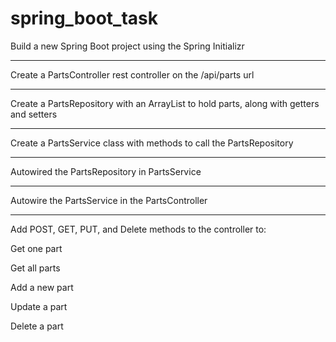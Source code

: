 # spring_boot_task
Build a new Spring Boot project using the Spring Initializr

---
Create a PartsController rest controller on the /api/parts url

---
Create a PartsRepository with an ArrayList to hold parts, along with getters and setters

---
Create a PartsService class with methods to call the PartsRepository

---
Autowired the PartsRepository in PartsService

---
Autowire the PartsService in the PartsController

---
Add POST, GET, PUT, and Delete methods to the controller to:

Get one part

Get all parts

Add a new part

Update a part

Delete a part
